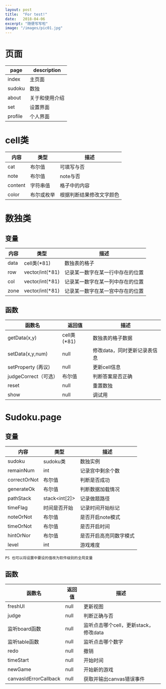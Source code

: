 ```yaml
---
layout: post
title:  "For test!"
date:   2018-04-06
excerpt: "随便写写啦"
image: "/images/pic01.jpg"
---
```


# 页面

| page       | description |
| ---- | ---- |
| index      | 主页面       |
| sudoku     | 数独         |
| about      | 关于和使用介绍 |
| set        | 设置界面      |
| profile    | 个人界面      |

# cell类

| 内容  | 类型  | 描述  |
| ---- | ---- | ---- |
| cat | 布尔值 | 可填写与否 |
| note | 布尔值 | note与否 |
| content | 字符串值 | 格子中的内容 |
| color | 布尔或枚举 | 根据判断结果修改文字颜色 |

# 数独类

## 变量
| 内容  | 类型  | 描述  |
| ---- | ---- | ---- |
| data | cell类(*81) | 数独表的格子 |
| row | vector/int(*81) | 记录某一数字在某一行中存在的位置 |
| col | vector/int(*81) | 记录某一数字在某一列中存在的位置 |
| zone | vector/int(*81) | 记录某一数字在某一宫中存在的位置 |

## 函数
| 函数名  | 返回值  | 描述  |
| ---- | ---- | ---- |
| getData(x,y) | cell类(*81) | 数独表的格子数据 |
| setData(x,y,num) | null | 修改data，同时更新记录表信息 |
| setProperty (再议) | null | 更新cell信息
| judgeCorrect（可选） | 布尔值 | 判断答案是否正确|
| reset | null | 重置数独 |
| show | null | 调试用 |

# Sudoku.page
## 变量
| 内容  | 类型  | 描述  |
| ---- | ---- | ---- |
| sudoku | sudoku类 | 数独实例 |
| remainNum | int | 记录宫中剩余个数 |
| correctOrNot | 布尔值 | 判断是否成功 |
| generateOk | 布尔值 | 判断数据加载情况 |
| pathStack | stack\<int[2]\> | 记录做题路径 |
| timeFlag | 时间是否开始 | 记录时间开始标记 |
| noteOrNot | 布尔值 | 是否开启note模式 |
| timeOrNot | 布尔值 | 是否开启时间 |
| hintOrNor | 布尔值 | 是否开启高亮同数字模式 |
| level | int | 游戏难度 |

	PS 也可以将设置中要设的值改为软件级别的全局变量

## 函数
| 函数名  | 返回值  | 描述  |
| ---- | ---- | ---- |
| freshUI | null | 更新视图 |
| judge | null | 判断正确与否 |
| 监听board函数 | null | 监听点击哪个cell，更新stack，修改data |
| 监听table函数 | null | 监听点击哪个数字 |
| redo | null | 撤销 |
| timeStart | null | 开始时间 |
| newGame | null | 开始新的游戏 |
| canvasIdErrorCallback | null |获取并输出canvas错误事件 |
